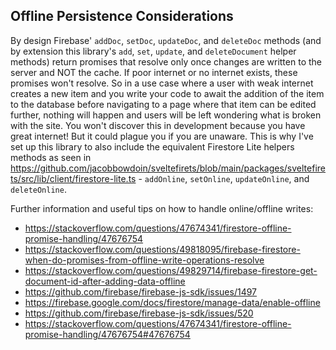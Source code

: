 ## Offline Persistence Considerations

By design Firebase' `addDoc`, `setDoc`, `updateDoc`, and `deleteDoc` methods (and by extension this library's `add`, `set`, `update`, and `deleteDocument` helper methods) return promises that resolve only once changes are written to the server and NOT the cache. If poor internet or no internet exists, these promises won't resolve. So in a use case where a user with weak internet creates a new item and you write your code to await the addition of the item to the database before navigating to a page where that item can be edited further, nothing will happen and users will be left wondering what is broken with the site. You won't discover this in development because you have great internet! But it could plague you if you are unaware. This is why I've set up this library to also include the equivalent Firestore Lite helpers methods as seen in https://github.com/jacobbowdoin/sveltefirets/blob/main/packages/sveltefirets/src/lib/client/firestore-lite.ts - `addOnline`, `setOnline`, `updateOnline`, and `deleteOnline`.

Further information and useful tips on how to handle online/offline writes:
- https://stackoverflow.com/questions/47674341/firestore-offline-promise-handling/47676754
- https://stackoverflow.com/questions/49818095/firebase-firestore-when-do-promises-from-offline-write-operations-resolve
- https://stackoverflow.com/questions/49829714/firebase-firestore-get-document-id-after-adding-data-offline
- https://github.com/firebase/firebase-js-sdk/issues/1497
- https://firebase.google.com/docs/firestore/manage-data/enable-offline
- https://github.com/firebase/firebase-js-sdk/issues/520
- https://stackoverflow.com/questions/47674341/firestore-offline-promise-handling/47676754#47676754
